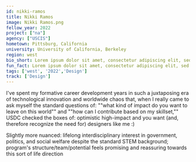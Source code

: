 ```yaml
---
id: nikki-ramos
title: Nikki Ramos
image: Nikki Ramos.png
fellow_year: 2022
project: ["na"]
agency: ["USCIS"]
hometown: Pittsburg, California
university: University of California, Berkeley
region: west
bio_short: Lorem ipsum dolor sit amet, consectetur adipiscing elit, sed do eiusmod tempor incididunt ut labore et dolore magna aliqua. Ut enim ad minim veniam, quis nostrud exercitation ullamco laboris nisi ut aliquip ex ea commodo consequat. 
fun_fact: Lorem ipsum dolor sit amet, consectetur adipiscing elit, sed do eiusmod tempor incididunt ut labore et dolore magna aliqua. Ut quis nostrud laboris. nisi ut aliquip ex ea commodo consequat.
tags: ['west', '2022','Design']
track: ['Design']
---
```


I've spent my formative career development years in such a juxtaposing era of technological innovation and worldwide chaos that, when I really came to ask myself the standard questions of: ""what kind of impact do you want to leave on this world"" and ""how can I contribute based on my skillset,"" USDC checked the boxes of: optimistic high-impact and you want (and, therefore recognize the need for) designers like me :)  

Slightly more nuanced: lifelong interdisciplinary interest in government, politics, and social welfare despite the standard STEM background; program's structure/team/potential feels promising and reassuring towards this sort of life direction